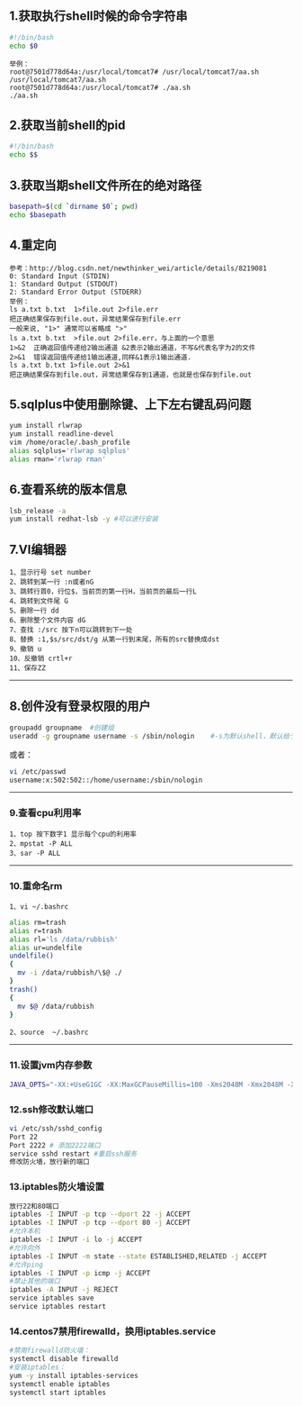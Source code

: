 ## 1.获取执行shell时候的命令字符串
```bash
#!/bin/bash
echo $0
```
```
举例：
root@7501d778d64a:/usr/local/tomcat7# /usr/local/tomcat7/aa.sh
/usr/local/tomcat7/aa.sh
root@7501d778d64a:/usr/local/tomcat7# ./aa.sh
./aa.sh
```
## 2.获取当前shell的pid
```bash
#!/bin/bash
echo $$
```

## 3.获取当期shell文件所在的绝对路径
```bash
basepath=$(cd `dirname $0`; pwd)
echo $basepath
```

## 4.重定向
```
参考：http://blog.csdn.net/newthinker_wei/article/details/8219081
0: Standard Input (STDIN) 
1: Standard Output (STDOUT) 
2: Standard Error Output (STDERR) 
举例：
ls a.txt b.txt  1>file.out 2>file.err 
把正确结果保存到file.out，异常结果保存到file.err 
一般来说, "1>" 通常可以省略成 ">"
ls a.txt b.txt  >file.out 2>file.err，与上面的一个意思
1>&2  正确返回值传递给2输出通道 &2表示2输出通道，不写&代表名字为2的文件
2>&1  错误返回值传递给1输出通道,同样&1表示1输出通道. 
ls a.txt b.txt 1>file.out 2>&1 
把正确结果保存到file.out，异常结果保存到1通道，也就是也保存到file.out
```

## 5.sqlplus中使用删除键、上下左右键乱码问题
```bash
yum install rlwrap
yum install readline-devel
vim /home/oracle/.bash_profile  
alias sqlplus='rlwrap sqlplus'  
alias rman='rlwrap rman'  
```

## 6.查看系统的版本信息
```bash
lsb_release -a
yum install redhat-lsb -y #可以进行安装
```
##  7.VI编辑器
	1、显示行号 set number  
	2、跳转到某一行 :n或者nG  
	3、跳转行首0，行位$，当前页的第一行H，当前页的最后一行L
	4、跳转到文件尾 G  
	5、删除一行 dd  
	6、删除整个文件内容 dG  
	7、查找 :/src 按下n可以跳转到下一处  
	8、替换 :1,$s/src/dst/g 从第一行到末尾，所有的src替换成dst  
	9、撤销 u
	10、反撤销 crtl+r
	11、保存ZZ
----------

## 8.创件没有登录权限的用户
```bash
groupadd groupname  #创建组
useradd -g groupname username -s /sbin/nologin    #-s为默认shell，默认给予shell，但是不给登录shell
```
或者：
```bash
vi /etc/passwd
username:x:502:502::/home/username:/sbin/nologin
```
----------

### 9.查看cpu利用率 ###
	1、top 按下数字1 显示每个cpu的利用率
	2、mpstat -P ALL 
	3、sar -P ALL
----------

### 10.重命名rm ###
	1、vi ~/.bashrc
```bash
alias rm=trash
alias r=trash
alias rl='ls /data/rubbish'
alias ur=undelfile
undelfile()
{
  mv -i /data/rubbish/\$@ ./
}
trash()
{
  mv $@ /data/rubbish
}
```
	2、source  ~/.bashrc
----------

### 11.设置jvm内存参数 ###
```bash
JAVA_OPTS="-XX:+UseG1GC -XX:MaxGCPauseMillis=100 -Xms2048M -Xmx2048M -XX:MetaspaceSize=64M -XX:+UseStringDeduplication -XX:StringDeduplicationAgeThreshold=3 -XX:+DisableExplicitGC -XX:+HeapDumpOnOutOfMemoryError -XX:HeapDumpPath=$CATALINA_HOME/logs/ -XX:+PrintGC -XX:+PrintGCTimeStamps -XX:+PrintGCDateStamps -Xloggc:$CATALINA_HOME/logs/gc.log -XX:GCLogFileSize=30m -XX:+UseGCLogFileRotation -XX:NumberOfGCLogFiles=5"
```

### 12.ssh修改默认端口 ###
```sh
vi /etc/ssh/sshd_config
Port 22
Port 2222 # 添加2222端口
service sshd restart #重启ssh服务
修改防火墙，放行新的端口
```
### 13.iptables防火墙设置 ###
```sh
放行22和80端口
iptables -I INPUT -p tcp --dport 22 -j ACCEPT
iptables -I INPUT -p tcp --dport 80 -j ACCEPT
#允许本机
iptables -I INPUT -i lo -j ACCEPT
#允许向外
iptables -I INPUT -m state --state ESTABLISHED,RELATED -j ACCEPT
#允许ping
iptables -I INPUT -p icmp -j ACCEPT
#禁止其他的端口
iptables -A INPUT -j REJECT
service iptables save
service iptables restart
```
### 14.centos7禁用firewalld，换用iptables.service #
```sh
#禁用firewalld防火墙：
systemctl disable firewalld
#安装iptables：
yum -y install iptables-services
systemctl enable iptables
systemctl start iptables
```
